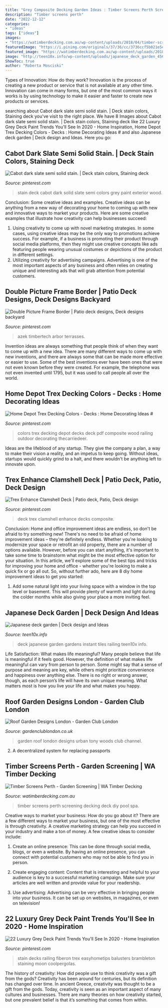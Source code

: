 ```yaml
---
title: "Grey Composite Decking Garden Ideas : Timber Screens Perth Screening Decking Deck Diy Pool Spa"
description: "Timber screens perth"
date: "2022-12-12"
categories:
- "ideas"
tags: ["ideas"]
images:
- "https://watimberdecking.com.au/wp-content/uploads/2018/04/timber-screens.png"
featuredImage: "https://i.pinimg.com/originals/37/36/cc/3736ccf5b021e5e74b6ac190f606ad7b.jpg"
featured_image: "https://watimberdecking.com.au/wp-content/uploads/2018/04/timber-screens.png"
image: "http://teen10x.info/wp-content/uploads/japanese_deck_garden_4562_600_465.jpg"
ShowToc: true
author: "Roberta Mosciski"
---
```



Types of Innovation: How do they work?
Innovation is the process of creating a new product or service that is not available at any other time. Innovation can come in many forms, but one of the most common ways it works is by using technology to make it easier and faster to create new products or services.

	

		
searching about Cabot dark slate semi solid stain. | Deck stain colors, Staining deck you've visit to the right place. We have 8 Images about Cabot dark slate semi solid stain. | Deck stain colors, Staining deck like 22 Luxury Grey Deck Paint Trends You&#039;ll See In 2020 - Home Inspiration, Home Depot Trex Decking Colors - Decks : Home Decorating Ideas # and also Japanese deck garden | Deck design and Ideas. Here you go:
		
    
## Cabot Dark Slate Semi Solid Stain. | Deck Stain Colors, Staining Deck

<img loading=lazy src="https://i.pinimg.com/736x/e3/d3/57/e3d35782a3c3c2fe9d9b95ece9bc4ffc.jpg" onerror="this.onerror=null;this.src='https://tse3.mm.bing.net/th?id=OIP.HgMGrtr7EzQTJ7F9Zn6adAHaJ3&amp;pid=15.1';" alt="Cabot dark slate semi solid stain. | Deck stain colors, Staining deck">

_Source: pinterest.com_

>stain deck cabot dark solid slate semi colors grey paint exterior wood. 

	

Conclusion: Some creative ideas and examples.
Creative ideas can be anything from a new way of decorating your home to coming up with new and innovative ways to market your products. Here are some creative examples that illustrate how creativity can help businesses succeed:
1. Using creativity to come up with novel marketing strategies. In some cases, using creative ideas may be the only way to promotions achieve success. For example, if a business is promoting their product through social media platforms, then they might use creative concepts like ads featuring people wearing unusual costumes or depictions of the product in different settings.
2. Utilizing creativity for advertising campaigns. Advertising is one of the most important aspects of any business and often relies on creating unique and interesting ads that will grab attention from potential customers.

    
## Double Picture Frame Border | Patio Deck Designs, Deck Designs Backyard

<img loading=lazy src="https://i.pinimg.com/736x/b9/01/40/b901402dbe2580064e865df3f5cdc960.jpg" onerror="this.onerror=null;this.src='https://tse3.mm.bing.net/th?id=OIP.EJMxfiQb8H1lpIxMIc0aqwHaLG&amp;pid=15.1';" alt="Double Picture Frame Border | Patio deck designs, Deck designs backyard">

_Source: pinterest.com_

>azek timbertech arbor terrasses. 

	

Invention ideas are always something that people think of when they want to come up with a new idea. There are many different ways to come up with new inventions, and there are always some that can be made more effective or easier to use. Some of the best inventions ever have been ones that were not even known before they were created. For example, the telephone was not even invented until 1795, but it was used to call people all over the world.

    
## Home Depot Trex Decking Colors - Decks : Home Decorating Ideas #

<img loading=lazy src="https://i.pinimg.com/736x/0a/36/d0/0a36d0cad7f65bfa0dd5c7bc0d8759e7.jpg" onerror="this.onerror=null;this.src='https://tse4.mm.bing.net/th?id=OIP.DMizUEbZiSIFYpuN7sJXQAHaFn&amp;pid=15.1';" alt="Home Depot Trex Decking Colors - Decks : Home Decorating Ideas #">

_Source: pinterest.com_

>colors trex decking depot decks deck pdf composite wood railing outdoor decorating thecarriedeer. 

	

Ideas are the lifeblood of any startup. They give the company a plan, a way to make their vision a reality, and an impetus to keep going. Without ideas, startups would quickly grind to a halt, and there wouldn't be anything left to innovate upon.

    
## Trex Enhance Clamshell Deck | Patio Deck, Patio, Deck Design

<img loading=lazy src="https://i.pinimg.com/736x/7b/3e/06/7b3e06f52e03804c44329582b34c2898--yard-landscaping-decks.jpg" onerror="this.onerror=null;this.src='https://tse2.mm.bing.net/th?id=OIP.2emvDSCh9Qn2Hw2SOflc0wHaJ3&amp;pid=15.1';" alt="Trex Enhance Clamshell Deck | Patio deck, Patio, Deck design">

_Source: pinterest.com_

>deck trex clamshell enhance decks composite. 

	

Conclusion: Home and office improvement ideas are endless, so don't be afraid to try something new!
There's no need to be afraid of home improvement ideas – they're definitely endless. Whether you're looking to modernize your space or retrofit an old property, there are a number of options available. However, before you can start anything, it's important to take some time to brainstorm what might be the most effective option for your situation. In this article, we'll explore some of the best tips and tricks for improving your home and office - whether you're looking to make a quick fix or go all out. So, without further ado, here are 8 diy home improvement ideas to get you started: 
1) Add some natural light into your living space with a window in the top level or basement. This will provide plenty of warmth and light during the colder months while also giving your place a more inviting feel.

    
## Japanese Deck Garden | Deck Design And Ideas

<img loading=lazy src="http://teen10x.info/wp-content/uploads/japanese_deck_garden_4562_600_465.jpg" onerror="this.onerror=null;this.src='https://tse4.mm.bing.net/th?id=OIP.1jc89Isa0sOruPEaWLH00AHaFv&amp;pid=15.1';" alt="Japanese deck garden | Deck design and Ideas">

_Source: teen10x.info_

>deck japanese garden gardens instant tiles railing teen10x info. 

	

Life Satisfaction: What makes life meaningful?
Many people believe that life is meaningful if it feels good. However, the definition of what makes life meaningful can vary from person to person. Some might say that a sense of purpose and meaning are key, while others might prioritize convenience and happiness over anything else. There is no right or wrong answer, though, as each person’s life will have its own unique meaning. What matters most is how you live your life and what makes you happy.

    
## Roof Garden Designs London - Garden Club London

<img loading=lazy src="https://www.gardenclublondon.co.uk/wp-content/uploads/2018/06/1412677.jpg" onerror="this.onerror=null;this.src='https://tse1.mm.bing.net/th?id=OIP.xuerZhjf1Ygc_GWZIWkYmQHaE7&amp;pid=15.1';" alt="Roof Garden Designs London - Garden Club London">

_Source: gardenclublondon.co.uk_

>garden roof london designs urban tony woods club channel. 

	

2. A decentralized system for replacing passports 

    
## Timber Screens Perth - Garden Screening | WA Timber Decking

<img loading=lazy src="https://watimberdecking.com.au/wp-content/uploads/2018/04/timber-screens.png" onerror="this.onerror=null;this.src='https://tse3.mm.bing.net/th?id=OIP.5uJtEHKbCge3B0g7o-bDDQHaFj&amp;pid=15.1';" alt="Timber Screens Perth - Garden Screening | WA Timber Decking">

_Source: watimberdecking.com.au_

>timber screens perth screening decking deck diy pool spa. 

	

Creative ways to market your business: How do you go about it?
There are a few different ways to market your business, but one of the most effective is through creativity. A creative marketing strategy can help you succeed in your industry and make a ton of money. A few creative ideas to consider include: 
1. Create an online presence: This can be done through social media, blogs, or even a website. By having an online presence, you can connect with potential customers who may not be able to find you in person. 

2. Create engaging content: Content that is interesting and helpful to your audience is key to a successful marketing campaign. Make sure your articles are well written and provide value for your readership. 

3. Use advertising: Advertising can be very effective in bringing people into your business. It can be set up on websites, in magazines, or even on television!

    
## 22 Luxury Grey Deck Paint Trends You&#039;ll See In 2020 - Home Inspiration

<img loading=lazy src="https://i.pinimg.com/originals/37/36/cc/3736ccf5b021e5e74b6ac190f606ad7b.jpg" onerror="this.onerror=null;this.src='https://tse3.mm.bing.net/th?id=OIP.scTUXhl4TPDkwT4DWbuNsQHaFh&amp;pid=15.1';" alt="22 Luxury Grey Deck Paint Trends You&#039;ll See In 2020 - Home Inspiration">

_Source: pinterest.com_

>stain decks railing fiberon trex easyhometips balusters brambleton staining moon coolpergolas. 

	

The history of creativity: How did people use to think creativity was a gift from the gods?
Creativity has been around for centuries, but its definition has changed over time. In ancient Greece, creativity was thought to be a gift from the gods. Today, creativity is seen as an important aspect of many cultures and businesses. There are many theories on how creativity started, but one prevalent belief is that it’s something that comes from within.

